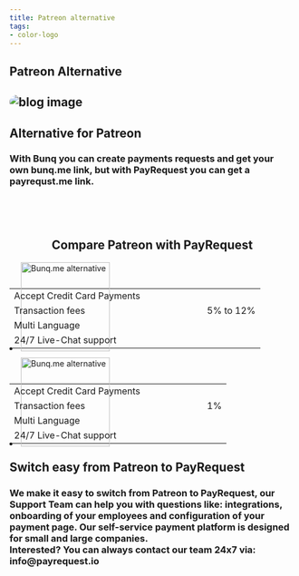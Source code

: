 ```yaml
---
title: Patreon alternative
tags:
- color-logo
---
```


<section class="breadcrumb-area">
         <div class="breadcrumb-shape"></div>
         <div class="container">
            <div class="row">
               <div class="col-lg-12">
                  <div class="breadcrumb-inn">
                     <div class="section-title wow fadeInUp" data-wow-duration="1s" data-wow-delay="0.3s" style="visibility: visible; animation-duration: 1s; animation-delay: 0.3s; animation-name: fadeInUp;">
                       <h2>Patreon <span>Alternative</span></h2>
                     </div>
                  </div>
               </div>
            </div>
         </div>
</section>

<section class="about-page-section section_100">
         <div class="container">
            <div class="row">
               <div class="col-lg-12">
                  
</div>
            </div>
            <div class="row align-items-center">
               <div class="col-lg-4 lg-1">
                  <div class="about-page-left wow fadeInLeft" data-wow-duration="1s" data-wow-delay="0.5s" style="visibility: visible; animation-duration: 1s; animation-delay: 0.5s; animation-name: fadeInLeft;">
                     <h2 class="mr-5"><div class="">
 <img src="https://www.digitalmusicnews.com/wp-content/uploads/2019/01/Patreon.jpg" alt="blog image" style="
    border-radius: 20px;
">
 </div></h2>
                  </div>
               </div>
               <div class="col-lg-7">
                  <div class="about-page-text wow fadeInRight" data-wow-duration="1s" data-wow-delay="0.6s" style="visibility: visible; animation-duration: 1s; animation-delay: 0.6s; animation-name: fadeInRight;">
                     <div class="section-title wow fadeInUp" data-wow-duration="1s" data-wow-delay="0.3s" style="visibility: visible; animation-duration: 1s; animation-delay: 0.3s; animation-name: fadeInUp;">
                     <h2>Alternative for 
<span>Patreon</span>

</h2>
                  </div>

<h3>With Bunq you can create payments requests and get your own bunq.me link, but with PayRequest you can get a payrequst.me link. 
</h3>
</div>
               </div>
            </div>
            
            
 <div class="section-title wow fadeInUp" data-wow-duration="1s" data-wow-delay="0.3s" style="visibility: visible; animation-duration: 1s; animation-delay: 0.3s; animation-name: fadeInUp; margin-top: 10px; text-align: center;">
<h2 style="margin-top: 90px;">Compare <span>Patreon</span> with 
 <span>PayRequest</span></h2>
          </div>
          
<div class="row" style="margin-bottom: 15px;">



               

<div class="col-lg-6">

 <div class="widget">
 <div class="widget-title text-center">
                           <li class="media-images__item" style="
    min-width: 150px;
    max-height: 30px;
">
 <img class="media-images__image" src="https://encrypted-tbn0.gstatic.com/images?q=tbn:ANd9GcT3oiN5xtbBJBowb3TbPjcbKGunjjrE0x0n5Q&amp;usqp=CAU" alt="Bunq.me alternative" width="157" style="">
</li>
                        </div>
  <div class="summury-inn">
                        <table>
                
   <tbody>
                              <tr>
                                 <td style="
    padding-right: 110px;
">Accept Credit Card Payments</td>
                                 <td>  <i class="fa fa-check" aria-hidden="true" style="
    color: green;
"></i> </td>
                              </tr>
                              <tr>
                                 <td>Transaction fees</td>
                                 <td>5% to 12%</td>
                              </tr>
                              <tr>
                                 <td>Multi Language</td>
                                 <td> <i class="fa fa-times" aria-hidden="true" style="
    color: red;
"></i></td>
                              </tr>


<tr>
                                 <td>24/7 Live-Chat support</td>
                                 <td> <i class="fa fa-times" aria-hidden="true" style="
    color: red;
"></i></td>
                              </tr>
                           </tbody> 
    
</table>
</div>
</div>
 </div>


<div class="col-lg-6">


   <div class="widget">
<div class="widget-title text-center">
<li class="media-images__item" style="
    min-width: 150px;
    max-height: 30px;
">
 <img class="media-images__image" src="https://payrequest.io/assets/logos/payrequest-logo-color.png" alt="Bunq.me alternative" width="157" style="
">
</li>

 </div>
 <div class="summury-inn">
                        <table>
                
   <tbody>
                              <tr>
                                 <td style="
    padding-right: 110px;
">Accept Credit Card Payments</td>
                                 <td>  <i class="fa fa-check" aria-hidden="true" style="
    color: green;
"></i> </td>
                              </tr>
                              <tr>
                                 <td>Transaction fees</td>
                                 <td>1%</td>
                              </tr>
                              <tr>
                                 <td>Multi Language</td>
                                 <td> <i class="fa fa-check" aria-hidden="true" style="
    color: green;
"></i></td>
                              </tr>

<tr>
                                 <td>24/7 Live-Chat support</td>
                                 <td> <i class="fa fa-check" aria-hidden="true" style="
    color: green;
"></i></td>
                              </tr>
                           </tbody> 
    
</table>
 </div>
</div>
                     
 </div>

  </div>             
            
 </div>
 </section>
 
 
 
 <section class="blog-section section_100">
<div class="container">
<div class="row align-items-center">
<div class="col-lg-10 col-md-12">
<div class="section-title wow fadeInLeft" data-wow-duration="1s" data-wow-delay="0.3s" style="visibility: visible; animation-duration: 1s; animation-delay: 0.3s; animation-name: fadeInLeft;">
<h2>Switch easy from Patreon to <span>PayRequest</span></h2>
</div>
</div>
 </div>

<h3>We make it easy to switch from Patreon to PayRequest, our Support Team can help you with questions like: integrations, onboarding of your employees and configuration of your payment page. Our self-service payment platform is designed for small and large companies. <br>
 Interested? You can always contact our team 24x7 via: info@payrequest.io</h3>
</div>
</section>
 